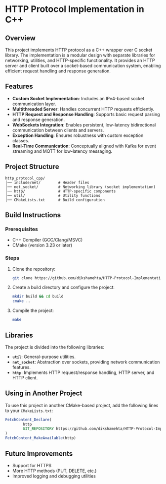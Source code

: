 # HTTP Protocol Implementation in C++

## Overview
This project implements HTTP protocol as a C++ wrapper over C socket library. The implementation is a modular design with separate libraries for networking, utilities, and HTTP-specific functionality. It provides an HTTP server and client built over a socket-based communication system, enabling efficient request handling and response generation.

## Features
- **Custom Socket Implementation**: Includes an IPv4-based socket communication layer.
- **Multithreaded Server**: Handles concurrent HTTP requests efficiently.
- **HTTP Request and Response Handling**: Supports basic request parsing and response generation.
- **WebSockets Integration**: Enables persistent, low-latency bidirectional communication between clients and servers.
- **Exception Handling**: Ensures robustness with custom exception classes.
- **Real-Time Communication**: Conceptually aligned with Kafka for event streaming and MQTT for low-latency messaging.

## Project Structure
```
http_protocol_cpp/
│── include/net/        # Header files
│── net_socket/         # Networking library (socket implementation)
│── http/               # HTTP-specific components
│── util/               # Utility functions
│── CMakeLists.txt      # Build configuration
```

## Build Instructions
### Prerequisites
- C++ Compiler (GCC/Clang/MSVC)
- CMake (version 3.23 or later)

### Steps
1. Clone the repository:
   ```sh
   git clone https://github.com/dikshamehta/HTTP-Protocol-Implementation
   ```
2. Create a build directory and configure the project:
   ```sh
   mkdir build && cd build
   cmake ..
   ```
3. Compile the project:
   ```sh
   make
   ```

## Libraries
The project is divided into the following libraries:
- **`util`**: General-purpose utilities.
- **`net_socket`**: Abstraction over sockets, providing network communication features.
- **`http`**: Implements HTTP request/response handling, HTTP server, and HTTP client.

[//]: # (## Usage)

[//]: # (### Running the HTTP Server)

[//]: # (After building the project, you can run the server as follows:)

[//]: # (```sh)

[//]: # (./http_server)

[//]: # (```)

[//]: # ()
[//]: # (### Running the HTTP Client)

[//]: # (```sh)

[//]: # (./http_client <server-address> <port>)

[//]: # (```)

## Using in Another Project
To use this project in another CMake-based project, add the following lines to your `CMakeLists.txt`:
```cmake
FetchContent_Declare(
        http
        GIT_REPOSITORY https://github.com/dikshamehta/HTTP-Protocol-Implementation.git
)
FetchContent_MakeAvailable(http)
```

## Future Improvements
- Support for HTTPS
- More HTTP methods (PUT, DELETE, etc.)
- Improved logging and debugging utilities
